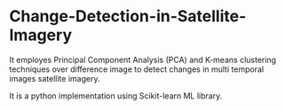 # Change-Detection-in-Satellite-Imagery

It employes Principal Component Analysis (PCA) and K-means clustering techniques over difference image to detect changes in multi temporal images satellite imagery.

It is a python implementation using Scikit-learn ML library.
